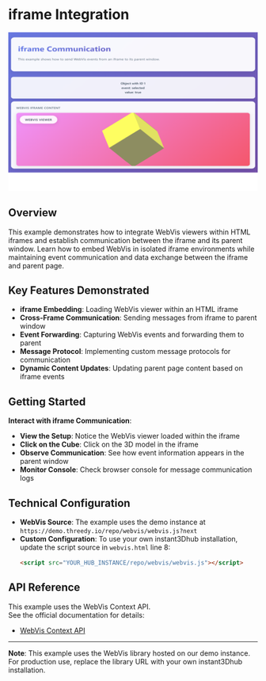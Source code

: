 
# iframe Integration

![iframe Integration](./thumb.png)

## Overview

This example demonstrates how to integrate WebVis viewers within HTML iframes and establish communication between the iframe and its parent window. Learn how to embed WebVis in isolated iframe environments while maintaining event communication and data exchange between the iframe and parent page.

## Key Features Demonstrated

- **iframe Embedding**: Loading WebVis viewer within an HTML iframe
- **Cross-Frame Communication**: Sending messages from iframe to parent window
- **Event Forwarding**: Capturing WebVis events and forwarding them to parent
- **Message Protocol**: Implementing custom message protocols for communication
- **Dynamic Content Updates**: Updating parent page content based on iframe events

## Getting Started
**Interact with iframe Communication**:
   - **View the Setup**: Notice the WebVis viewer loaded within the iframe
   - **Click on the Cube**: Click on the 3D model in the iframe
   - **Observe Communication**: See how event information appears in the parent window
   - **Monitor Console**: Check browser console for message communication logs

## Technical Configuration

- **WebVis Source**: The example uses the demo instance at `https://demo.threedy.io/repo/webvis/webvis.js?next`
- **Custom Configuration**: To use your own instant3Dhub installation, update the script source in `webvis.html` line 8:
  ```html
  <script src="YOUR_HUB_INSTANCE/repo/webvis/webvis.js"></script>
  ```
## API Reference

This example uses the WebVis Context API.  
See the official documentation for details:  
- [WebVis Context API](https://docs.threedy.io/latest/doc/webvis/interfaces/ContextAPI.html#contextapi)

---

**Note**: This example uses the WebVis library hosted on our demo instance. For production use, replace the library URL with your own instant3Dhub installation.
